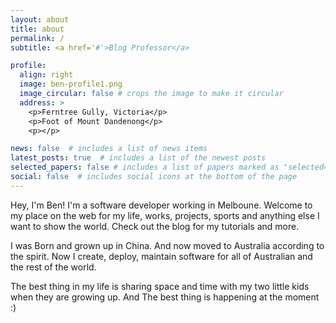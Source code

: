 ```yaml
---
layout: about
title: about
permalink: /
subtitle: <a href='#'>Blog Professor</a>

profile:
  align: right
  image: ben-profile1.png
  image_circular: false # crops the image to make it circular
  address: >
    <p>Ferntree Gully, Victoria</p>
    <p>Foot of Mount Dandenong</p>
    <p></p>

news: false  # includes a list of news items
latest_posts: true  # includes a list of the newest posts
selected_papers: false # includes a list of papers marked as "selected={true}"
social: false  # includes social icons at the bottom of the page
---
```


Hey, I'm Ben! I'm a software developer working in Melboune. Welcome to my place on the web for my life, works, projects, sports and anything else I want to show the world. Check out the blog for my tutorials and more.


I was Born and grown up in China. And now moved to Australia according to the spirit. Now I create, deploy, maintain software for all of Australian and the rest of the world.


The best thing in my life is sharing space and time with my two little kids when they are growing up. And The best thing is happening at the moment :)


